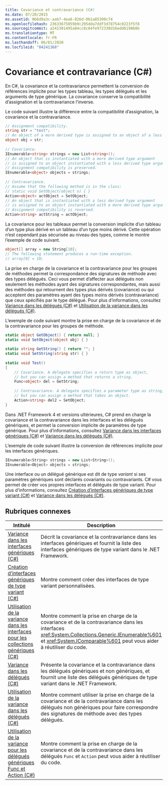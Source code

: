 ```yaml
---
title: Covariance et contravariance (C#)
ms.date: 07/20/2015
ms.assetid: 066d9a3c-aab7-4ea6-826d-0b1a85399c74
ms.openlocfilehash: 23633675059b9c295dda7ddf3d78754c0223f5f8
ms.sourcegitcommit: a241301495a84cc8c64fe972330d16edd619868b
ms.translationtype: MT
ms.contentlocale: fr-FR
ms.lasthandoff: 06/01/2020
ms.locfileid: "84241368"
---
```

# <a name="covariance-and-contravariance-c"></a>Covariance et contravariance (C#)
En C#, la covariance et la contravariance permettent la conversion de références implicite pour les types tableau, les types délégués et les arguments de type générique. La covariance conserve la compatibilité d’assignation et la contravariance l’inverse.  
  
 Le code suivant illustre la différence entre la compatibilité d’assignation, la covariance et la contravariance.  
  
```csharp  
// Assignment compatibility.
string str = "test";  
// An object of a more derived type is assigned to an object of a less derived type.
object obj = str;  
  
// Covariance.
IEnumerable<string> strings = new List<string>();  
// An object that is instantiated with a more derived type argument
// is assigned to an object instantiated with a less derived type argument.
// Assignment compatibility is preserved.
IEnumerable<object> objects = strings;  
  
// Contravariance.
// Assume that the following method is in the class:
// static void SetObject(object o) { }
Action<object> actObject = SetObject;  
// An object that is instantiated with a less derived type argument
// is assigned to an object instantiated with a more derived type argument.
// Assignment compatibility is reversed.
Action<string> actString = actObject;  
```  
  
 La covariance pour les tableaux permet la conversion implicite d’un tableau d’un type plus dérivé en un tableau d’un type moins dérivé. Cette opération n’est cependant pas sécurisée au niveau des types, comme le montre l’exemple de code suivant.  
  
```csharp  
object[] array = new String[10];  
// The following statement produces a run-time exception.  
// array[0] = 10;  
```  
  
 La prise en charge de la covariance et la contravariance pour les groupes de méthodes permet la correspondance des signatures de méthode avec des types délégués. Ceci vous permet d’affecter aux délégués non seulement les méthodes ayant des signatures correspondantes, mais aussi des méthodes qui retournent des types plus dérivés (covariance) ou qui acceptent des paramètres ayant des types moins dérivés (contravariance) que ceux spécifiés par le type délégué. Pour plus d’informations, consultez [Variance dans les délégués (C#)](./variance-in-delegates.md) et [Utilisation de la variance dans les délégués (C#)](./using-variance-in-delegates.md).  
  
 L’exemple de code suivant montre la prise en charge de la covariance et de la contravariance pour les groupes de méthode.  
  
```csharp  
static object GetObject() { return null; }  
static void SetObject(object obj) { }  
  
static string GetString() { return ""; }  
static void SetString(string str) { }  
  
static void Test()  
{  
    // Covariance. A delegate specifies a return type as object,  
    // but you can assign a method that returns a string.  
    Func<object> del = GetString;  
  
    // Contravariance. A delegate specifies a parameter type as string,  
    // but you can assign a method that takes an object.  
    Action<string> del2 = SetObject;  
}  
```  
  
 Dans .NET Framework 4 et versions ultérieures, C# prend en charge la covariance et la contravariance dans les interfaces et les délégués génériques, et permet la conversion implicite de paramètres de type générique. Pour plus d’informations, consultez [Variance dans les interfaces génériques (C#)](./variance-in-generic-interfaces.md) et [Variance dans les délégués (C#)](./variance-in-delegates.md).  
  
 L’exemple de code suivant illustre la conversion de références implicite pour les interfaces génériques.  
  
```csharp  
IEnumerable<String> strings = new List<String>();  
IEnumerable<Object> objects = strings;  
```  
  
 Une interface ou un délégué générique est dit de type *variant* si ses paramètres génériques sont déclarés covariants ou contravariants. C# vous permet de créer vos propres interfaces et délégués de type variant. Pour plus d’informations, consultez [Création d’interfaces génériques de type variant (C#)](./creating-variant-generic-interfaces.md) et [Variance dans les délégués (C#)](./variance-in-delegates.md).  
  
## <a name="related-topics"></a>Rubriques connexes  
  
|Intitulé|Description|  
|-----------|-----------------|  
|[Variance dans les interfaces génériques (C#)](./variance-in-generic-interfaces.md)|Décrit la covariance et la contravariance dans les interfaces génériques et fournit la liste des interfaces génériques de type variant dans le .NET Framework.|  
|[Création d’interfaces génériques de type variant (C#)](./creating-variant-generic-interfaces.md)|Montre comment créer des interfaces de type variant personnalisées.|  
|[Utilisation de la variance dans les interfaces pour les collections génériques (C#)](./using-variance-in-interfaces-for-generic-collections.md)|Montre comment la prise en charge de la covariance et de la contravariance dans les interfaces <xref:System.Collections.Generic.IEnumerable%601> et <xref:System.IComparable%601> peut vous aider à réutiliser du code.|  
|[Variance dans les délégués (C#)](./variance-in-delegates.md)|Présente la covariance et la contravariance dans les délégués génériques et non génériques, et fournit une liste des délégués génériques de type variant dans le .NET Framework.|  
|[Utilisation de la variance dans les délégués (C#)](./using-variance-in-delegates.md)|Montre comment utiliser la prise en charge de la covariance et de la contravariance dans les délégués non génériques pour faire correspondre des signatures de méthode avec des types délégués.|  
|[Utilisation de la variance pour les délégués génériques Func et Action (C#)](./using-variance-for-func-and-action-generic-delegates.md)|Montre comment la prise en charge de la covariance et de la contravariance dans les délégués `Func` et `Action` peut vous aider à réutiliser du code.|

